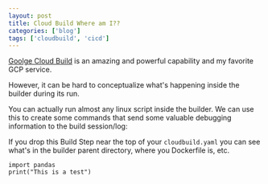 ```yaml
---
layout: post
title: Cloud Build Where am I??
categories: ['blog']
tags: ['cloudbuild', 'cicd']
---
```



[Goolge Cloud Build](https://cloud.google.com/build/docs) is an amazing and powerful capability and my favorite GCP service.

However, it can be hard to conceptualize what's happening inside the builder during its run.

You can actually run almost any linux script inside the builder.  We can use this
to create some commands that send some valuable debugging information to the build session/log:

<script src="https://gist.github.com/stevehenderson/9536e34d82e09c90b82bd2a77f90dfa0.js"></script>


If you drop this Build Step near the top of your `cloudbuild.yaml` you can see what's in the builder parent directory,
where you Dockerfile is, etc.

```
import pandas
print("This is a test")

```

